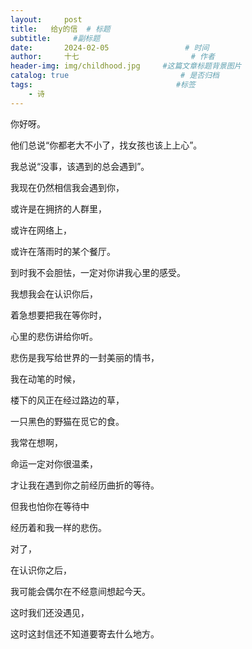 ```yaml
---
layout:     post                       
title:   给y的信  # 标题
subtitle:     #副标题
date:       2024-02-05                 # 时间
author:     十七                         # 作者
header-img: img/childhood.jpg     #这篇文章标题背景图片
catalog: true                         # 是否归档
tags:                                #标签
    - 诗
---
```


你好呀。

他们总说“你都老大不小了，找女孩也该上上心”。

我总说“没事，该遇到的总会遇到”。

我现在仍然相信我会遇到你，

或许是在拥挤的人群里，

或许在网络上，

或许在落雨时的某个餐厅。

到时我不会胆怯，一定对你讲我心里的感受。

我想我会在认识你后，

着急想要把我在等你时，

心里的悲伤讲给你听。

悲伤是我写给世界的一封美丽的情书，

我在动笔的时候，

楼下的风正在经过路边的草，

一只黑色的野猫在觅它的食。

我常在想啊，

命运一定对你很温柔，

才让我在遇到你之前经历曲折的等待。

但我也怕你在等待中

经历着和我一样的悲伤。

对了，

在认识你之后，

我可能会偶尔在不经意间想起今天。

这时我们还没遇见，

这时这封信还不知道要寄去什么地方。
